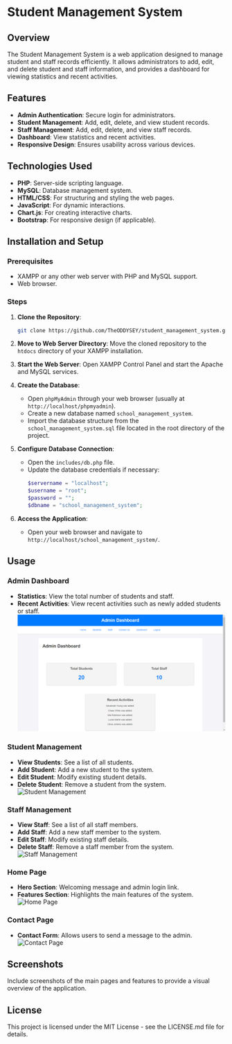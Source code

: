 # Student Management System

## Overview
The Student Management System is a web application designed to manage student and staff records efficiently. It allows administrators to add, edit, and delete student and staff information, and provides a dashboard for viewing statistics and recent activities.

## Features
- **Admin Authentication**: Secure login for administrators.
- **Student Management**: Add, edit, delete, and view student records.
- **Staff Management**: Add, edit, delete, and view staff records.
- **Dashboard**: View statistics and recent activities.
- **Responsive Design**: Ensures usability across various devices.

## Technologies Used
- **PHP**: Server-side scripting language.
- **MySQL**: Database management system.
- **HTML/CSS**: For structuring and styling the web pages.
- **JavaScript**: For dynamic interactions.
- **Chart.js**: For creating interactive charts.
- **Bootstrap**: For responsive design (if applicable).

## Installation and Setup

### Prerequisites
- XAMPP or any other web server with PHP and MySQL support.
- Web browser.

### Steps
1. **Clone the Repository**:
   ```sh
   git clone https://github.com/TheODDYSEY/student_management_system.git
   ```

2. **Move to Web Server Directory**:
   Move the cloned repository to the `htdocs` directory of your XAMPP installation.

3. **Start the Web Server**:
   Open XAMPP Control Panel and start the Apache and MySQL services.

4. **Create the Database**:
   - Open `phpMyAdmin` through your web browser (usually at `http://localhost/phpmyadmin`).
   - Create a new database named `school_management_system`.
   - Import the database structure from the `school_management_system.sql` file located in the root directory of the project.

5. **Configure Database Connection**:
   - Open the `includes/db.php` file.
   - Update the database credentials if necessary:
     ```php
     $servername = "localhost";
     $username = "root";
     $password = "";
     $dbname = "school_management_system";
     ```

6. **Access the Application**:
   - Open your web browser and navigate to `http://localhost/school_management_system/`.


## Usage

### Admin Dashboard
- **Statistics**: View the total number of students and staff.
- **Recent Activities**: View recent activities such as newly added students or staff.
![Admin Dashboard](dashboard.png)

### Student Management
- **View Students**: See a list of all students.
- **Add Student**: Add a new student to the system.
- **Edit Student**: Modify existing student details.
- **Delete Student**: Remove a student from the system.
![Student Management](student_management.png)

### Staff Management
- **View Staff**: See a list of all staff members.
- **Add Staff**: Add a new staff member to the system.
- **Edit Staff**: Modify existing staff details.
- **Delete Staff**: Remove a staff member from the system.
![Staff Management](staff_management.png)

### Home Page
- **Hero Section**: Welcoming message and admin login link.
- **Features Section**: Highlights the main features of the system.
![Home Page](home_page.png)

### Contact Page
- **Contact Form**: Allows users to send a message to the admin.
![Contact Page](contact_page.png)

## Screenshots
Include screenshots of the main pages and features to provide a visual overview of the application.

## License
This project is licensed under the MIT License - see the LICENSE.md file for details.

